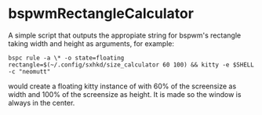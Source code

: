 # bspwmRectangleCalculator
A simple script that outputs the appropiate string for bspwm's rectangle taking width and height as arguments, for example:

    bspc rule -a \* -o state=floating rectangle=$(~/.config/sxhkd/size_calculator 60 100) && kitty -e $SHELL -c "neomutt"
    
would create a floating kitty instance of with 60% of the screensize as width and 100% of the screensize as height. It is made so the window is always in the center.
